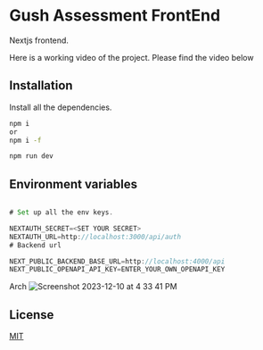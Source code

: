 # Gush Assessment FrontEnd

Nextjs frontend.


Here is a working video of the project. Please find the video below



## Installation

Install all the dependencies.


```bash
npm i
or
npm i -f

npm run dev
```

## Environment variables

```javascript

# Set up all the env keys.

NEXTAUTH_SECRET=<SET YOUR SECRET>
NEXTAUTH_URL=http://localhost:3000/api/auth
# Backend url

NEXT_PUBLIC_BACKEND_BASE_URL=http://localhost:4000/api
NEXT_PUBLIC_OPENAPI_API_KEY=ENTER_YOUR_OWN_OPENAPI_KEY


```


Arch
![Screenshot 2023-12-10 at 4 33 41 PM](https://github.com/venkateshwebdev/gushfe/assets/105224564/fae5c997-a0a6-48a5-82ba-ac2744b15bdd)



## License

[MIT](https://choosealicense.com/licenses/mit/)

